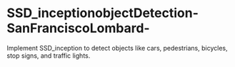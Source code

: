 # SSD_inceptionobjectDetection-SanFranciscoLombard-
Implement SSD_inception to detect objects like cars, pedestrians, bicycles, stop signs, and traffic lights. 
